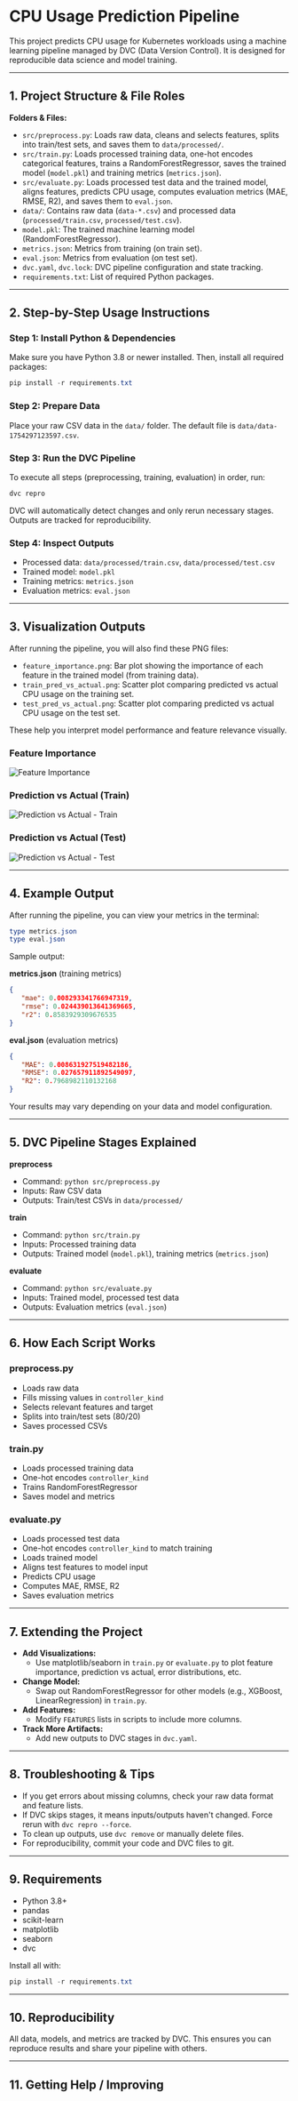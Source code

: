 
# CPU Usage Prediction Pipeline

This project predicts CPU usage for Kubernetes workloads using a machine learning pipeline managed by DVC (Data Version Control). It is designed for reproducible data science and model training.

---


## 1. Project Structure & File Roles

**Folders & Files:**

- `src/preprocess.py`: Loads raw data, cleans and selects features, splits into train/test sets, and saves them to `data/processed/`.
- `src/train.py`: Loads processed training data, one-hot encodes categorical features, trains a RandomForestRegressor, saves the trained model (`model.pkl`) and training metrics (`metrics.json`).
- `src/evaluate.py`: Loads processed test data and the trained model, aligns features, predicts CPU usage, computes evaluation metrics (MAE, RMSE, R2), and saves them to `eval.json`.
- `data/`: Contains raw data (`data-*.csv`) and processed data (`processed/train.csv`, `processed/test.csv`).
- `model.pkl`: The trained machine learning model (RandomForestRegressor).
- `metrics.json`: Metrics from training (on train set).
- `eval.json`: Metrics from evaluation (on test set).
- `dvc.yaml`, `dvc.lock`: DVC pipeline configuration and state tracking.
- `requirements.txt`: List of required Python packages.

---


## 2. Step-by-Step Usage Instructions

### Step 1: Install Python & Dependencies

Make sure you have Python 3.8 or newer installed. Then, install all required packages:

```powershell
pip install -r requirements.txt
```

### Step 2: Prepare Data

Place your raw CSV data in the `data/` folder. The default file is `data/data-1754297123597.csv`.

### Step 3: Run the DVC Pipeline

To execute all steps (preprocessing, training, evaluation) in order, run:

```powershell
dvc repro
```

DVC will automatically detect changes and only rerun necessary stages. Outputs are tracked for reproducibility.

### Step 4: Inspect Outputs

- Processed data: `data/processed/train.csv`, `data/processed/test.csv`
- Trained model: `model.pkl`
- Training metrics: `metrics.json`
- Evaluation metrics: `eval.json`

---

## 3. Visualization Outputs

After running the pipeline, you will also find these PNG files:

- `feature_importance.png`: Bar plot showing the importance of each feature in the trained model (from training data).
- `train_pred_vs_actual.png`: Scatter plot comparing predicted vs actual CPU usage on the training set.
- `test_pred_vs_actual.png`: Scatter plot comparing predicted vs actual CPU usage on the test set.

These help you interpret model performance and feature relevance visually.

### Feature Importance
![Feature Importance](feature_importance.png)

### Prediction vs Actual (Train)
![Prediction vs Actual - Train](train_pred_vs_actual.png)

### Prediction vs Actual (Test)
![Prediction vs Actual - Test](test_pred_vs_actual.png)

---

## 4. Example Output

After running the pipeline, you can view your metrics in the terminal:

```powershell
type metrics.json
type eval.json
```

Sample output:

**metrics.json** (training metrics)
```json
{
   "mae": 0.008293341766947319,
   "rmse": 0.024439013641369665,
   "r2": 0.8583929309676535
}
```

**eval.json** (evaluation metrics)
```json
{
   "MAE": 0.008631927519482186,
   "RMSE": 0.027657911892549097,
   "R2": 0.7968982110132168
}
```

Your results may vary depending on your data and model configuration.

---


## 5. DVC Pipeline Stages Explained

**preprocess**
- Command: `python src/preprocess.py`
- Inputs: Raw CSV data
- Outputs: Train/test CSVs in `data/processed/`

**train**
- Command: `python src/train.py`
- Inputs: Processed training data
- Outputs: Trained model (`model.pkl`), training metrics (`metrics.json`)

**evaluate**
- Command: `python src/evaluate.py`
- Inputs: Trained model, processed test data
- Outputs: Evaluation metrics (`eval.json`)

---


## 6. How Each Script Works

### preprocess.py
- Loads raw data
- Fills missing values in `controller_kind`
- Selects relevant features and target
- Splits into train/test sets (80/20)
- Saves processed CSVs

### train.py
- Loads processed training data
- One-hot encodes `controller_kind`
- Trains RandomForestRegressor
- Saves model and metrics

### evaluate.py
- Loads processed test data
- One-hot encodes `controller_kind` to match training
- Loads trained model
- Aligns test features to model input
- Predicts CPU usage
- Computes MAE, RMSE, R2
- Saves evaluation metrics

---


## 7. Extending the Project

- **Add Visualizations:**
   - Use matplotlib/seaborn in `train.py` or `evaluate.py` to plot feature importance, prediction vs actual, error distributions, etc.
- **Change Model:**
   - Swap out RandomForestRegressor for other models (e.g., XGBoost, LinearRegression) in `train.py`.
- **Add Features:**
   - Modify `FEATURES` lists in scripts to include more columns.
- **Track More Artifacts:**
   - Add new outputs to DVC stages in `dvc.yaml`.

---


## 8. Troubleshooting & Tips

- If you get errors about missing columns, check your raw data format and feature lists.
- If DVC skips stages, it means inputs/outputs haven't changed. Force rerun with `dvc repro --force`.
- To clean up outputs, use `dvc remove` or manually delete files.
- For reproducibility, commit your code and DVC files to git.

---


## 9. Requirements

- Python 3.8+
- pandas
- scikit-learn
- matplotlib
- seaborn
- dvc

Install all with:

```powershell
pip install -r requirements.txt
```

---


## 10. Reproducibility

All data, models, and metrics are tracked by DVC. This ensures you can reproduce results and share your pipeline with others.

---


## 11. Getting Help / Improving

